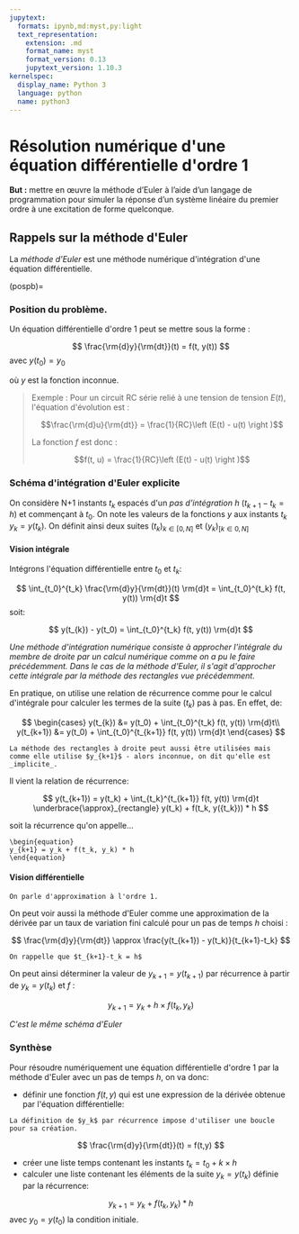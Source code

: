 ```yaml
---
jupytext:
  formats: ipynb,md:myst,py:light
  text_representation:
    extension: .md
    format_name: myst
    format_version: 0.13
    jupytext_version: 1.10.3
kernelspec:
  display_name: Python 3
  language: python
  name: python3
---
```


# Résolution numérique d'une équation différentielle d'ordre 1

__But :__ mettre en œuvre la méthode d’Euler à l’aide d’un langage de programmation pour simuler la réponse d’un système linéaire du premier ordre à une excitation de forme quelconque.

## Rappels sur la méthode d'Euler

La _méthode d'Euler_ est une méthode numérique d'intégration d'une équation différentielle.

(pospb)=
### Position du problème.
Un équation différentielle d'ordre 1 peut se mettre sous la forme :

$$
\frac{\rm{d}y}{\rm{dt}}(t) = f(t, y(t))
$$
avec $y(t_0) = y_0$

où $y$ est la fonction inconnue.


> Exemple : Pour un circuit RC série relié à une tension de tension $E(t)$, l'équation d'évolution est :
> 
> $$\frac{\rm{d}u}{\rm{dt}} = \frac{1}{RC}\left (E(t) - u(t) \right )$$
> 
> La fonction $f$ est donc :
> 
> $$f(t, u) = \frac{1}{RC}\left (E(t) - u(t) \right )$$

### Schéma d'intégration d'Euler explicite
On considère N+1 instants $t_k$ espacés d'un _pas d'intégration_ $h$ ($t_{k+1} - t_k = h$) et commençant à $t_0$. On note les valeurs de la fonctions $y$ aux instants $t_k$ $y_k = y(t_k)$. On définit ainsi deux suites $(t_k)_{k\in[0,N]}$ et $(y_k)_[k \in 0,N]$

#### Vision intégrale
Intégrons l'équation différentielle entre $t_0$ et $t_k$:

$$
\int_{t_0}^{t_k} \frac{\rm{d}y}{\rm{dt}}(t) \rm{d}t = \int_{t_0}^{t_k} f(t, y(t)) \rm{d}t
$$
soit:

$$
y(t_{k}) - y(t_0) = \int_{t_0}^{t_k} f(t, y(t)) \rm{d}t
$$

_Une méthode d'intégration numérique consiste à approcher l'intégrale du membre de droite par un calcul numérique comme on a pu le faire précédemment. Dans le cas de la méthode d'Euler, il s'agit d'approcher cette intégrale par la méthode des rectangles vue précédemment._

En pratique, on utilise une relation de récurrence comme pour le calcul d'intégrale pour calculer les termes de la suite $(t_k)$ pas à pas. En effet, de:

$$
\begin{cases}
y(t_{k}) &= y(t_0) + \int_{t_0}^{t_k} f(t, y(t)) \rm{d}t\\
y(t_{k+1}) &= y(t_0) + \int_{t_0}^{t_{k+1}} f(t, y(t)) \rm{d}t
\end{cases}
$$

```{margin}
La méthode des rectangles à droite peut aussi être utilisées mais comme elle utilise $y_{k+1}$ - alors inconnue, on dit qu'elle est _implicite_.
```
Il vient la relation de récurrence:

$$
y(t_{k+1}) = y(t_k) + \int_{t_k}^{t_{k+1}} f(t, y(t)) \rm{d}t \underbrace{\approx}_{rectangle} y(t_k) + f(t_k, y({t_k})) * h
$$

soit la récurrence qu'on appelle...

````{important} __Schéma d'Euler explicite.__
\begin{equation}
y_{k+1} = y_k + f(t_k, y_k) * h
\end{equation}
````

#### Vision différentielle
````{margin}
On parle d'approximation à l'ordre 1.
````
On peut voir aussi la méthode d'Euler comme une approximation de la dérivée par un taux de variation fini calculé pour un pas de temps $h$ choisi :

$$
\frac{\rm{d}y}{\rm{dt}} \approx \frac{y(t_{k+1}) - y(t_k)}{t_{k+1}-t_k}
$$

```{margin}
On rappelle que $t_{k+1}-t_k = h$
```
On peut ainsi déterminer la valeur de $y_{k+1}=y(t_{k+1})$ par récurrence à partir de $y_k=y(t_k)$ et $f$ :

$$
y_{k+1} = y_k + h \times f(t_k, y_k)
$$

_C'est le même schéma d'Euler_
### Synthèse

Pour résoudre numériquement une équation différentielle d'ordre 1 par la méthode d'Euler avec un pas de temps $h$, on va donc:
* définir une fonction $f(t,y)$ qui est une expression de la dérivée obtenue par l'équation différentielle:

```{margin}
La définition de $y_k$ par récurrence impose d'utiliser une boucle pour sa création.
```

$$
\frac{\rm{d}y}{\rm{dt}}(t) = f(t,y)
$$

* créer une liste temps contenant les instants $t_k = t_0 + k \times h$
* calculer une liste contenant les éléments de la suite $y_k = y(t_k)$ définie par la récurrence:

$$
y_{k+1} = y_k + f(t_k, y_k) * h
$$
avec $y_0 = y(t_0)$ la condition initiale.

<!-- ## Application en électrocinétique.
On traite le cas général d'un système d'ordre 1 stable de constante de temps $\tau$. On va notamment étudier la réponse à plusieurs entrées :
* un régime libre et un échelon de tension. On comparera avec la réponse attendue pour tester l'intégration numérique.
* une rampe de tension suivie d'une tension constante.

On étudiera l'influence du pas d'intégration sur la fiabilité de l'intégration numérique.

(miseq)=
### Mise en équation
> __Etude théorique__
> On travaille avec un circuit $RC$ série dont la constante de temps est $\tau = RC$. On prendra $R = 10\rm{k\Omega}$ et $C = 100 \rm{\mu F}$.  
> 1. Dans le cas d'un régime libre, préciser l'expression de la fonction $f(t,y)$. Dépend-elle explicitement de $t$?
> 2. Dans le cas où le RC est relié à une source $E = 1V$, préciser l'expression de la fonction $f(t,y)$. Dépend-elle explicitement de $t$?
> 3. On veut étudier le régime transitoire, on va donc intégrer de 0 à $t_f$. Comment choisir le temps final $t_f$ pour observer complètement le régime transitoire ? En déduire le nombre de temps $t_k$ de calcul pour un pas $h$ choisi en fonction de $\tau$ et $h$. -->